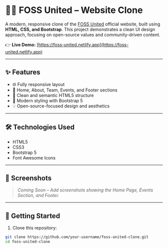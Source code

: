 # 🧑‍💻 FOSS United – Website Clone

A modern, responsive clone of the [FOSS United](https://fossunited.org) official website, built using **HTML, CSS, and Bootstrap**. This project demonstrates a clean UI design approach, focusing on open-source values and community-driven content.

👉 **Live Demo:** [https://foss-united.netlify.app](https://foss-united.netlify.app)

---

## ✨ Features

- 🌐 Fully responsive layout
- 📄 Home, About, Team, Events, and Footer sections
- 🧩 Clean and semantic HTML5 structure
- 🎨 Modern styling with Bootstrap 5
- 💡 Open-source-focused design and aesthetics

---

## 🛠️ Technologies Used

- HTML5
- CSS3
- Bootstrap 5
- Font Awesome Icons

---

## 📸 Screenshots

> _Coming Soon – Add screenshots showing the Home Page, Events Section, and Footer._

---

## 🚀 Getting Started

1. Clone this repository:

```bash
git clone https://github.com/your-username/foss-united-clone.git
cd foss-united-clone
